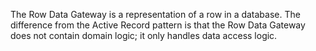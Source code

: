 The Row Data Gateway is a representation of a row in a database. The difference from the Active Record pattern is that the Row Data Gateway does not contain domain logic; it only handles data access logic.